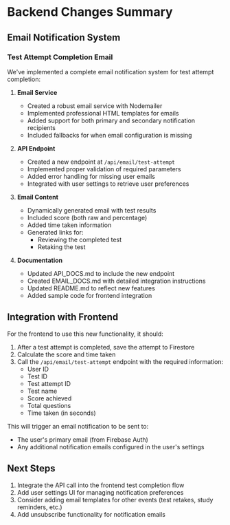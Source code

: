 # Backend Changes Summary

## Email Notification System

### Test Attempt Completion Email

We've implemented a complete email notification system for test attempt completion:

1. **Email Service**  
   - Created a robust email service with Nodemailer
   - Implemented professional HTML templates for emails
   - Added support for both primary and secondary notification recipients
   - Included fallbacks for when email configuration is missing

2. **API Endpoint**  
   - Created a new endpoint at `/api/email/test-attempt`
   - Implemented proper validation of required parameters
   - Added error handling for missing user emails
   - Integrated with user settings to retrieve user preferences

3. **Email Content**  
   - Dynamically generated email with test results
   - Included score (both raw and percentage)
   - Added time taken information
   - Generated links for:
     - Reviewing the completed test
     - Retaking the test

4. **Documentation**  
   - Updated API_DOCS.md to include the new endpoint
   - Created EMAIL_DOCS.md with detailed integration instructions
   - Updated README.md to reflect new features
   - Added sample code for frontend integration

## Integration with Frontend

For the frontend to use this new functionality, it should:

1. After a test attempt is completed, save the attempt to Firestore
2. Calculate the score and time taken
3. Call the `/api/email/test-attempt` endpoint with the required information:
   - User ID
   - Test ID
   - Test attempt ID
   - Test name
   - Score achieved
   - Total questions
   - Time taken (in seconds)

This will trigger an email notification to be sent to:
- The user's primary email (from Firebase Auth)
- Any additional notification emails configured in the user's settings

## Next Steps

1. Integrate the API call into the frontend test completion flow
2. Add user settings UI for managing notification preferences
3. Consider adding email templates for other events (test retakes, study reminders, etc.)
4. Add unsubscribe functionality for notification emails